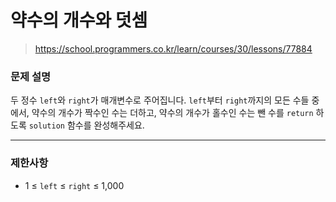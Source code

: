 # 약수의 개수와 덧셈

> https://school.programmers.co.kr/learn/courses/30/lessons/77884

### 문제 설명

두 정수 `left`와 `right`가 매개변수로 주어집니다. `left`부터 `right`까지의 모든 수들 중에서, 약수의 개수가 짝수인 수는 더하고, 약수의 개수가 홀수인 수는 뺀 수를 `return` 하도록 `solution` 함수를 완성해주세요.

---

### 제한사항

- 1 ≤ `left` ≤ `right` ≤ 1,000
